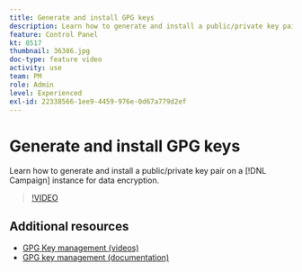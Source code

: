 ```yaml
---
title: Generate and install GPG keys
description: Learn how to generate and install a public/private key pair on a Campaign instance for data encryption.
feature: Control Panel
kt: 8517
thumbnail: 36386.jpg
doc-type: feature video
activity: use
team: PM
role: Admin
level: Experienced
exl-id: 22338566-1ee9-4459-976e-0d67a779d2ef
---
```

# Generate and install GPG keys

Learn how to generate and install a public/private key pair on a [!DNL Campaign] instance for data encryption.

>[!VIDEO](https://video.tv.adobe.com/v/36386?quality=12)

## Additional resources

* [GPG Key management (videos)](./gpg-key-management-overview.md)
* [GPG key management (documentation)](https://experienceleague.adobe.com/docs/control-panel/using/instances-settings/gpg-keys-management.html)

